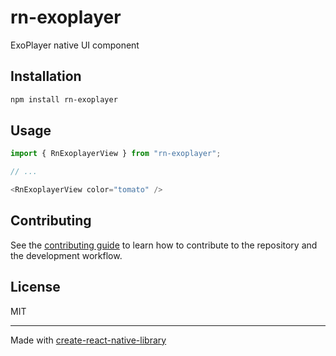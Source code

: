 # rn-exoplayer
ExoPlayer native UI component 
## Installation

```sh
npm install rn-exoplayer
```

## Usage

```js
import { RnExoplayerView } from "rn-exoplayer";

// ...

<RnExoplayerView color="tomato" />
```

## Contributing

See the [contributing guide](CONTRIBUTING.md) to learn how to contribute to the repository and the development workflow.

## License

MIT

---

Made with [create-react-native-library](https://github.com/callstack/react-native-builder-bob)
